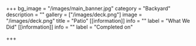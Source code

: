 +++
bg_image = "/images/main_banner.jpg"
category = "Backyard"
description = ""
gallery = ["/images/deck.png"]
image = "/images/deck.png"
title = "Patio"
[[information]]
info = ""
label = "What We Did"
[[information]]
info = ""
label = "Completed on"

+++
